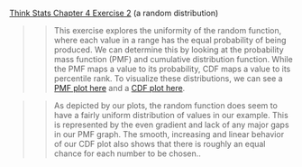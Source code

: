 [Think Stats Chapter 4 Exercise 2](http://greenteapress.com/thinkstats2/html/thinkstats2005.html#toc41) (a random distribution)


>> This exercise explores the uniformity of the random function, where each value in a range has the equal probability of being produced. We can determine this by looking at the probability mass function (PMF) and cumulative distribution function. While the PMF maps a value to its probability, CDF maps a value to its
percentile rank. To visualize these distributions, we can see a [PMF plot here](https://github.com/sjesupaul/dsp/blob/master/statistics/4-2-PMF_Plot.png) and a [CDF plot here](https://github.com/sjesupaul/dsp/blob/master/statistics/4-2-CDF_Plot.png).

>> As depicted by our plots, the random function does seem to have a fairly uniform distribution of values in our example. This is represented by the even gradient and lack of any major gaps in our PMF graph. The smooth, increasing and linear behavior of our CDF plot also shows that there is roughly an equal chance for each number to be chosen..
